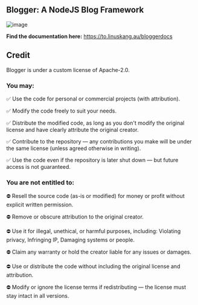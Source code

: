 ## Blogger: A NodeJS Blog Framework
![image](https://github.com/user-attachments/assets/2c42d694-bf49-485e-b369-f613dea62144)

**Find the documentation here:** https://to.linuskang.au/bloggerdocs

## Credit
Blogger is under a custom license of Apache-2.0.

### You may:
✅ Use the code for personal or commercial projects (with attribution).

✅ Modify the code freely to suit your needs.

✅ Distribute the modified code, as long as you don't modify the original license and have clearly attribute the original creator.

✅ Contribute to the repository — any contributions you make will be under the same license (unless agreed otherwise in writing).

✅ Use the code even if the repository is later shut down — but future access is not guaranteed.

### You are not entitled to:
⛔ Resell the source code (as-is or modified) for money or profit without explicit written permission.

⛔ Remove or obscure attribution to the original creator.

⛔ Use it for illegal, unethical, or harmful purposes, including: Violating privacy, Infringing IP, Damaging systems or people.

⛔ Claim any warranty or hold the creator liable for any issues or damages.

⛔ Use or distribute the code without including the original license and attribution.

⛔ Modify or ignore the license terms if redistributing — the license must stay intact in all versions.
